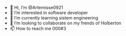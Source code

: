 - 👋 Hi, I’m @Artemisse0921
- 👀 I’m interested in software developer
- 🌱 I’m currently learning sistem engineering
- 💞️ I’m looking to collaborate on my frends of Holberton
- 📫 How to reach me 000#3
